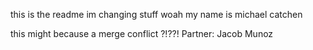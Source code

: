 this is the readme
im changing stuff woah
my name is michael catchen

this might because a merge conflict ?!??!
Partner: Jacob Munoz
